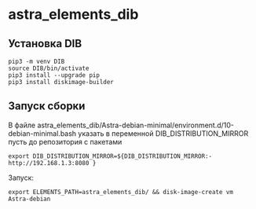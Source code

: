 # astra_elements_dib

## Установка DIB

```
pip3 -m venv DIB
source DIB/bin/activate
pip3 install --upgrade pip
pip3 install diskimage-builder
```
## Запуск сборки

В файле astra_elements_dib/Astra-debian-minimal/environment.d/10-debian-minimal.bash указать в переменной DIB_DISTRIBUTION_MIRROR пусть до репозитория с пакетами

```
export DIB_DISTRIBUTION_MIRROR=${DIB_DISTRIBUTION_MIRROR:- http://192.168.1.3:8080 }
```

Запуск:

```
export ELEMENTS_PATH=astra_elements_dib/ && disk-image-create vm Astra-debian
```
